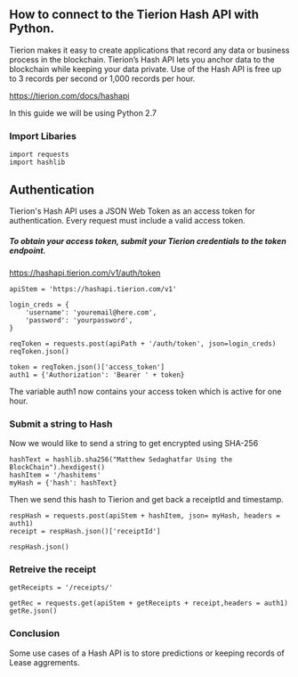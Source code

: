 ## How to connect to the Tierion Hash API with Python.



Tierion makes it easy to create applications that record any data or business process in the blockchain. Tierion’s Hash API lets you anchor data to the blockchain while keeping your data private. Use of the Hash API is free up to 3 records per second or 1,000 records per hour.

https://tierion.com/docs/hashapi

In this guide we will be using Python 2.7

### Import Libaries

```
import requests
import hashlib
```


## Authentication

Tierion's Hash API uses a JSON Web Token as an access token for authentication. Every request must include a valid access token.

##### To obtain your access token, submit your Tierion credentials to the token endpoint.

https://hashapi.tierion.com/v1/auth/token

```
apiStem = 'https://hashapi.tierion.com/v1'

login_creds = {
    'username': 'youremail@here.com',
    'password': 'yourpassword',
}

reqToken = requests.post(apiPath + '/auth/token', json=login_creds)
reqToken.json()

token = reqToken.json()['access_token']
auth1 = {'Authorization': 'Bearer ' + token}
```

The variable auth1 now contains your access token which is active for one hour. 

### Submit a string to Hash

Now we would like to send a string to get encrypted using SHA-256




```
hashText = hashlib.sha256("Matthew Sedaghatfar Using the BlockChain").hexdigest()
hashItem = '/hashitems'
myHash = {'hash': hashText}
```

Then we send this hash to Tierion and get back a receiptId and timestamp.
```
respHash = requests.post(apiStem + hashItem, json= myHash, headers = auth1)
receipt = respHash.json()['receiptId']

respHash.json()
```

### Retreive the receipt
```
getReceipts = '/receipts/'

getRec = requests.get(apiStem + getReceipts + receipt,headers = auth1)
getRe.json()
```

### Conclusion

Some use cases of a Hash API is to store predictions or keeping records of Lease aggrements.
